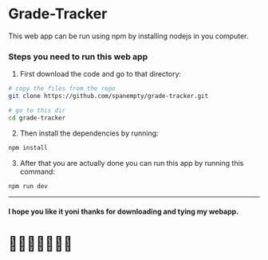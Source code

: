 # Grade-Tracker

This web app can be run using npm by installing nodejs in you computer.

### Steps you need to run this web app

1. First download the code and go to that directory:

```bash
# copy the files from the repo
git clone https://github.com/spanempty/grade-tracker.git

# go to this dir
cd grade-tracker
```

2. Then install the dependencies by running:

```bash
npm install
```

3. After that you are actually done you can run this app by running this command:

```bash
npm run dev
```

---

#### I hope you like it yoni thanks for downloading and tying my webapp.

# 🤩🤩🤩💕💕💕😘
